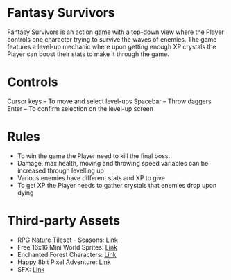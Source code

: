 # Fantasy Survivors
Fantasy Survivors is an action game with a top-down view where the Player controls one 
character trying to survive the waves of enemies. The game features a level-up mechanic where 
upon getting enough XP crystals the Player can boost their stats to make it through the game. 
# Controls 
Cursor keys – To move and select level-ups 
Spacebar – Throw daggers 
Enter – To confirm selection on the level-up screen 
# Rules 
- To win the game the Player need to kill the final boss. 
- Damage, max health, moving and throwing speed variables can be increased through 
levelling up 
- Various enemies have different stats and XP to give 
- To get XP the Player needs to gather crystals that enemies drop upon dying 

# Third-party Assets
- RPG Nature Tileset - Seasons: [Link](https://stealthix.itch.io/rpg-nature-tileset)
- Free 16x16 Mini World Sprites: [Link](https://merchant-shade.itch.io/16x16-miniworld-sprites)
- Enchanted Forest Characters: [Link](https://superdark.itch.io/enchanted-forestcharacters)
- Happy 8bit Pixel Adventure: [Link](https://freesound.org/people/edtijo/sound)
- SFX: [Link](https://mixkit.co/free-soundeffects)

